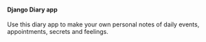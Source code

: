 #### Django Diary app

Use this diary app to make your own personal notes of daily events, appointments, secrets and feelings.